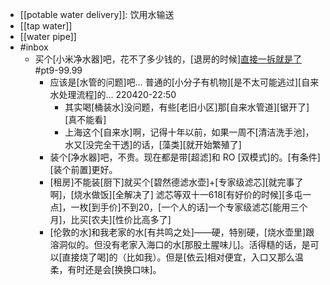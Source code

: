 - [[potable water delivery]]: 饮用水输送
- [[tap water]]
- [[water pipe]]
- #inbox
    - 买个[小米净水器]吧，花不了多少钱的，[退房的时候][直接一拆就是了](https://bbs.saraba1st.com/2b/thread-2065107-1-1.html) #pt9-99.99
        - 应该是[水管的问题]吧…
普通的[小分子有机物][是不太可能逃过][自来水处理流程]的…
220420-22:50
            - 其实喝[桶装水]没问题，有些[老旧小区]那[自来水管道][锯开了][真不能看]
            - 上海这个[自来水]啊，记得十年以前，如果一周不[清洁洗手池]，水又[没完全干透]的话，[藻类][就开始繁殖了]
        - 装个[净水器]吧，不贵。现在都是带[超滤]和 RO [双模式]的。[有条件][装个前置]更好。
        - [租房]不能装[厨下]就买个[碧然德滤水壶]+[专家级滤芯][就完事了啊]，[烧水做饭][全解决了]
滤芯等双十一618[有好价的时候][多屯一点]，一枚[到手价]不到20，[一个人的话]一个专家级滤芯[能用三个月]，比买[农夫][性价比高多了]
        - [伦敦的水]和我老家的水[有共鸣之处]——硬，特别硬，[烧水壶里]跟溶洞似的。但没有老家入海口的水[那股土腥味儿]。活得糙的话，是可以[直接烧了喝]的（比如我）。但是[依云]相对便宜，入口又那么温柔，有时还是会[换换口味]。


